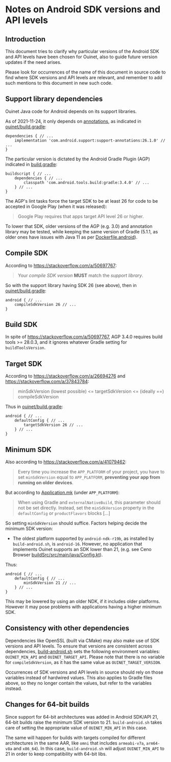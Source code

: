 # Notes on Android SDK versions and API levels

## Introduction

This document tries to clarify why particular versions of the Android SDK and
API levels have been chosen for Ouinet, also to guide future version updates
if the need arises.

Please look for occurrences of the name of this document in source code to
find where SDK versions and API levels are relevant, and remember to add such
mentions to this document in new such code.

## Support library dependencies

Ouinet Java code for Android depends on its support libraries.

As of 2021-11-24, it only depends on [annotations][], as indicated in
[ouinet/build.gradle](../android/ouinet/build.gradle):

```
dependencies { // ...
    implementation 'com.android.support:support-annotations:26.1.0' // ...
}
```

The particular version is dictated by the Android Gradle Plugin (AGP)
indicated in [build.gradle](../android/build.gradle):

```
buildscript { // ...
    dependencies { // ...
        classpath 'com.android.tools.build:gradle:3.4.0' // ...
    } // ...
}
```

[annotations]: https://developer.android.com/topic/libraries/support-library/packages#annotations

The AGP's lint tasks force the target SDK to be at least 26 for code to be
accepted in Google Play (when it was released):

> Google Play requires that apps target API level 26 or higher.

To lower that SDK, older versions of the AGP (e.g. 3.0) and annotation library
may be tested, while keeping the same version of Gradle (5.1.1, as older ones
have issues with Java 11 as per [Dockerfile.android](../Dockerfile.android)).

## Compile SDK

According to <https://stackoverflow.com/a/50697767>:

> Your *compile SDK version* **MUST** match the *support library*.

So with the support library having SDK 26 (see above), then in
[ouinet/build.gradle](../android/ouinet/build.gradle):

```
android { // ...
    compileSdkVersion 26 // ...
}
```

## Build SDK

In spite of <https://stackoverflow.com/a/50697767>, AGP 3.4.0 requires build
tools >= 28.0.3, and it ignores whatever Gradle setting for
`buildToolsVersion`.

## Target SDK

According to <https://stackoverflow.com/a/26694276> and
<https://stackoverflow.com/a/37843784>:

> minSdkVersion (lowest possible) <= targetSdkVersion <= (ideally ==) compileSdkVersion

Thus in [ouinet/build.gradle](../android/ouinet/build.gradle):

```
android { // ...
    defaultConfig { // ...
        targetSdkVersion 26 // ...
    } // ...
}
```

## Minimum SDK

Also according to <https://stackoverflow.com/a/41079462>:

> Every time you increase the `APP_PLATFORM` of your project, you have to set
> `minSdkVersion` equal to `APP_PLATFORM`, **preventing your app from running
> on older devices**.

But according to [Application.mk][] (under `APP_PLATFORM`):

> When using Gradle and `externalNativeBuild`, this parameter should not be
> set directly. Instead, set the `minSdkVersion` property in the
> `defaultConfig` or `productFlavors` blocks [...]

[Application.mk]: https://developer.android.com/ndk/guides/application_mk

So setting `minSdkVersion` should suffice.  Factors helping decide the minimum
SDK version:

- The oldest platform supported by `android-ndk-r19b`, as installed by
  `build-android.sh`, is `android-16`.
  However, no application that implements Ouinet supports an SDK lower than 21,
  (e.g. see Ceno Browser [buildSrc/src/main/java/Config.kt](https://gitlab.com/censorship-no/ceno-browser/-/blob/main/buildSrc/src/main/java/Config.kt#L13)).

Thus:

```
android { // ...
    defaultConfig { // ...
        minSdkVersion 21 // ...
    } // ...
}
```

This may be lowered by using an older NDK, if it includes older platforms.
However it may pose problems with applications having a higher minimum SDK.

## Consistency with other dependencies

Dependencies like OpenSSL (built via CMake) may also make use of SDK versions
and API levels.  To ensure that versions are consistent across dependencies,
[build-android.sh](../scripts/build-android.sh) sets the following environment
variables: `OUINET_MIN_API` and `OUINET_TARGET_API`.  Please note that there
is no variable for `compileSdkVersion`, as it has the same value as
`OUINET_TARGET_VERSION`.

Occurrences of SDK versions and API levels in source should rely on those
variables instead of hardwired values.  This also applies to Gradle files
above, so they no longer contain the values, but refer to the variables
instead.

## Changes for 64-bit builds

Since support for 64-bit architectures was added in Android SDK/API 21, 64-bit
builds raise the minimum SDK version to 21.  `build-android.sh` takes care of
setting the appropriate value of `OUINET_MIN_API` in this case.

The same will happen for builds with targets compiled for different
architectures in the same AAR, like `omni` that includes `armeabi-v7a`,
`arm64-v8a` and `x86_64`). In this case, `build-android.sh` will adjust
`OUINET_MIN_API` to 21 in order to keep compatibility with 64-bit libs.
